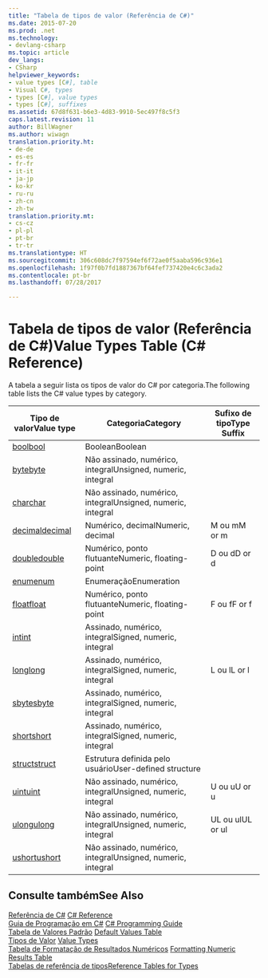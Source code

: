 ```yaml
---
title: "Tabela de tipos de valor (Referência de C#)"
ms.date: 2015-07-20
ms.prod: .net
ms.technology:
- devlang-csharp
ms.topic: article
dev_langs:
- CSharp
helpviewer_keywords:
- value types [C#], table
- Visual C#, types
- types [C#], value types
- types [C#], suffixes
ms.assetid: 67d8f631-b6e3-4d83-9910-5ec497f8c5f3
caps.latest.revision: 11
author: BillWagner
ms.author: wiwagn
translation.priority.ht:
- de-de
- es-es
- fr-fr
- it-it
- ja-jp
- ko-kr
- ru-ru
- zh-cn
- zh-tw
translation.priority.mt:
- cs-cz
- pl-pl
- pt-br
- tr-tr
ms.translationtype: HT
ms.sourcegitcommit: 306c608dc7f97594ef6f72ae0f5aaba596c936e1
ms.openlocfilehash: 1f97f0b7fd1887367bf64fef737420e4c6c3ada2
ms.contentlocale: pt-br
ms.lasthandoff: 07/28/2017

---
```

# <a name="value-types-table-c-reference"></a><span data-ttu-id="c751a-102">Tabela de tipos de valor (Referência de C#)</span><span class="sxs-lookup"><span data-stu-id="c751a-102">Value Types Table (C# Reference)</span></span>
<span data-ttu-id="c751a-103">A tabela a seguir lista os tipos de valor do C# por categoria.</span><span class="sxs-lookup"><span data-stu-id="c751a-103">The following table lists the C# value types by category.</span></span>  
  
|<span data-ttu-id="c751a-104">Tipo de valor</span><span class="sxs-lookup"><span data-stu-id="c751a-104">Value type</span></span>|<span data-ttu-id="c751a-105">Categoria</span><span class="sxs-lookup"><span data-stu-id="c751a-105">Category</span></span>|<span data-ttu-id="c751a-106">Sufixo de tipo</span><span class="sxs-lookup"><span data-stu-id="c751a-106">Type Suffix</span></span>|  
|----------------|--------------|-----------------|  
|[<span data-ttu-id="c751a-107">bool</span><span class="sxs-lookup"><span data-stu-id="c751a-107">bool</span></span>](../../../csharp/language-reference/keywords/bool.md)|<span data-ttu-id="c751a-108">Boolean</span><span class="sxs-lookup"><span data-stu-id="c751a-108">Boolean</span></span>||  
|[<span data-ttu-id="c751a-109">byte</span><span class="sxs-lookup"><span data-stu-id="c751a-109">byte</span></span>](../../../csharp/language-reference/keywords/byte.md)|<span data-ttu-id="c751a-110">Não assinado, numérico, integral</span><span class="sxs-lookup"><span data-stu-id="c751a-110">Unsigned, numeric, integral</span></span>||  
|[<span data-ttu-id="c751a-111">char</span><span class="sxs-lookup"><span data-stu-id="c751a-111">char</span></span>](../../../csharp/language-reference/keywords/char.md)|<span data-ttu-id="c751a-112">Não assinado, numérico, integral</span><span class="sxs-lookup"><span data-stu-id="c751a-112">Unsigned, numeric, integral</span></span>||  
|[<span data-ttu-id="c751a-113">decimal</span><span class="sxs-lookup"><span data-stu-id="c751a-113">decimal</span></span>](../../../csharp/language-reference/keywords/decimal.md)|<span data-ttu-id="c751a-114">Numérico, decimal</span><span class="sxs-lookup"><span data-stu-id="c751a-114">Numeric, decimal</span></span>|<span data-ttu-id="c751a-115">M ou m</span><span class="sxs-lookup"><span data-stu-id="c751a-115">M or m</span></span>|  
|[<span data-ttu-id="c751a-116">double</span><span class="sxs-lookup"><span data-stu-id="c751a-116">double</span></span>](../../../csharp/language-reference/keywords/double.md)|<span data-ttu-id="c751a-117">Numérico, ponto flutuante</span><span class="sxs-lookup"><span data-stu-id="c751a-117">Numeric, floating-point</span></span>|<span data-ttu-id="c751a-118">D ou d</span><span class="sxs-lookup"><span data-stu-id="c751a-118">D or d</span></span>|  
|[<span data-ttu-id="c751a-119">enum</span><span class="sxs-lookup"><span data-stu-id="c751a-119">enum</span></span>](../../../csharp/language-reference/keywords/enum.md)|<span data-ttu-id="c751a-120">Enumeração</span><span class="sxs-lookup"><span data-stu-id="c751a-120">Enumeration</span></span>||  
|[<span data-ttu-id="c751a-121">float</span><span class="sxs-lookup"><span data-stu-id="c751a-121">float</span></span>](../../../csharp/language-reference/keywords/float.md)|<span data-ttu-id="c751a-122">Numérico, ponto flutuante</span><span class="sxs-lookup"><span data-stu-id="c751a-122">Numeric, floating-point</span></span>|<span data-ttu-id="c751a-123">F ou f</span><span class="sxs-lookup"><span data-stu-id="c751a-123">F or f</span></span>|  
|[<span data-ttu-id="c751a-124">int</span><span class="sxs-lookup"><span data-stu-id="c751a-124">int</span></span>](../../../csharp/language-reference/keywords/int.md)|<span data-ttu-id="c751a-125">Assinado, numérico, integral</span><span class="sxs-lookup"><span data-stu-id="c751a-125">Signed, numeric, integral</span></span>||  
|[<span data-ttu-id="c751a-126">long</span><span class="sxs-lookup"><span data-stu-id="c751a-126">long</span></span>](../../../csharp/language-reference/keywords/long.md)|<span data-ttu-id="c751a-127">Assinado, numérico, integral</span><span class="sxs-lookup"><span data-stu-id="c751a-127">Signed, numeric, integral</span></span>|<span data-ttu-id="c751a-128">L ou l</span><span class="sxs-lookup"><span data-stu-id="c751a-128">L or l</span></span>|  
|[<span data-ttu-id="c751a-129">sbyte</span><span class="sxs-lookup"><span data-stu-id="c751a-129">sbyte</span></span>](../../../csharp/language-reference/keywords/sbyte.md)|<span data-ttu-id="c751a-130">Assinado, numérico, integral</span><span class="sxs-lookup"><span data-stu-id="c751a-130">Signed, numeric, integral</span></span>||  
|[<span data-ttu-id="c751a-131">short</span><span class="sxs-lookup"><span data-stu-id="c751a-131">short</span></span>](../../../csharp/language-reference/keywords/short.md)|<span data-ttu-id="c751a-132">Assinado, numérico, integral</span><span class="sxs-lookup"><span data-stu-id="c751a-132">Signed, numeric, integral</span></span>||  
|[<span data-ttu-id="c751a-133">struct</span><span class="sxs-lookup"><span data-stu-id="c751a-133">struct</span></span>](../../../csharp/language-reference/keywords/struct.md)|<span data-ttu-id="c751a-134">Estrutura definida pelo usuário</span><span class="sxs-lookup"><span data-stu-id="c751a-134">User-defined structure</span></span>||  
|[<span data-ttu-id="c751a-135">uint</span><span class="sxs-lookup"><span data-stu-id="c751a-135">uint</span></span>](../../../csharp/language-reference/keywords/uint.md)|<span data-ttu-id="c751a-136">Não assinado, numérico, integral</span><span class="sxs-lookup"><span data-stu-id="c751a-136">Unsigned, numeric, integral</span></span>|<span data-ttu-id="c751a-137">U ou u</span><span class="sxs-lookup"><span data-stu-id="c751a-137">U or u</span></span>|  
|[<span data-ttu-id="c751a-138">ulong</span><span class="sxs-lookup"><span data-stu-id="c751a-138">ulong</span></span>](../../../csharp/language-reference/keywords/ulong.md)|<span data-ttu-id="c751a-139">Não assinado, numérico, integral</span><span class="sxs-lookup"><span data-stu-id="c751a-139">Unsigned, numeric, integral</span></span>|<span data-ttu-id="c751a-140">UL ou ul</span><span class="sxs-lookup"><span data-stu-id="c751a-140">UL or ul</span></span>|  
|[<span data-ttu-id="c751a-141">ushort</span><span class="sxs-lookup"><span data-stu-id="c751a-141">ushort</span></span>](../../../csharp/language-reference/keywords/ushort.md)|<span data-ttu-id="c751a-142">Não assinado, numérico, integral</span><span class="sxs-lookup"><span data-stu-id="c751a-142">Unsigned, numeric, integral</span></span>||  
  
## <a name="see-also"></a><span data-ttu-id="c751a-143">Consulte também</span><span class="sxs-lookup"><span data-stu-id="c751a-143">See Also</span></span>  
 <span data-ttu-id="c751a-144">[Referência de C#](../../../csharp/language-reference/index.md) </span><span class="sxs-lookup"><span data-stu-id="c751a-144">[C# Reference](../../../csharp/language-reference/index.md) </span></span>  
 <span data-ttu-id="c751a-145">[Guia de Programação em C#](../../../csharp/programming-guide/index.md) </span><span class="sxs-lookup"><span data-stu-id="c751a-145">[C# Programming Guide](../../../csharp/programming-guide/index.md) </span></span>  
 <span data-ttu-id="c751a-146">[Tabela de Valores Padrão](../../../csharp/language-reference/keywords/default-values-table.md) </span><span class="sxs-lookup"><span data-stu-id="c751a-146">[Default Values Table](../../../csharp/language-reference/keywords/default-values-table.md) </span></span>  
 <span data-ttu-id="c751a-147">[Tipos de Valor](../../../csharp/language-reference/keywords/value-types.md) </span><span class="sxs-lookup"><span data-stu-id="c751a-147">[Value Types](../../../csharp/language-reference/keywords/value-types.md) </span></span>  
 <span data-ttu-id="c751a-148">[Tabela de Formatação de Resultados Numéricos](../../../csharp/language-reference/keywords/formatting-numeric-results-table.md) </span><span class="sxs-lookup"><span data-stu-id="c751a-148">[Formatting Numeric Results Table](../../../csharp/language-reference/keywords/formatting-numeric-results-table.md) </span></span>  
 [<span data-ttu-id="c751a-149">Tabelas de referência de tipos</span><span class="sxs-lookup"><span data-stu-id="c751a-149">Reference Tables for Types</span></span>](../../../csharp/language-reference/keywords/reference-tables-for-types.md)

